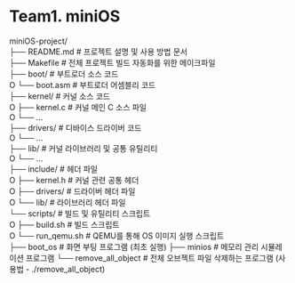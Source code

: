 # Team1. miniOS

miniOS-project/  
├── README.md # 프로젝트 설명 및 사용 방법 문서  
├── Makefile # 전체 프로젝트 빌드 자동화를 위한 메이크파일  
├── boot/ # 부트로더 소스 코드  
O └── boot.asm # 부트로더 어셈블리 코드  
├── kernel/ # 커널 소스 코드  
O ├── kernel.c # 커널 메인 C 소스 파일  
O └── ...  
├── drivers/ # 디바이스 드라이버 코드  
O └── ...  
├── lib/ # 커널 라이브러리 및 공통 유틸리티  
O └── ...  
├── include/ # 헤더 파일  
O ├── kernel.h # 커널 관련 공통 헤더  
O ├── drivers/ # 드라이버 헤더 파일  
O └── lib/ # 라이브러리 헤더 파일  
└── scripts/ # 빌드 및 유틸리티 스크립트  
O ├── build.sh # 빌드 스크립트  
O └── run_qemu.sh # QEMU를 통해 OS 이미지 실행 스크립트  
├── boot_os # 화면 부팅 프로그램 (최초 실행)
├── minios # 메모리 관리 시뮬레이션 프로그램
└── remove_all_object # 전체 오브젝트 파일 삭제하는 프로그램 (사용법 - ./remove_all_object)
